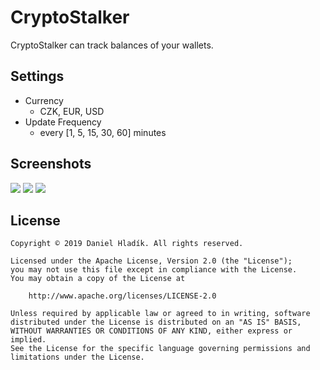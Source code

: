 # CryptoStalker
CryptoStalker can track balances of your wallets.

## Settings
- Currency
    - CZK, EUR, USD
- Update Frequency
    - every [1, 5, 15, 30, 60] minutes

## Screenshots
![](https://i.imgur.com/yPvbr6G.png)
![](https://i.imgur.com/bX3E7DG.png)
![](https://i.imgur.com/KW2WAUi.png)

## License
```
Copyright © 2019 Daniel Hladík. All rights reserved.

Licensed under the Apache License, Version 2.0 (the "License");
you may not use this file except in compliance with the License.
You may obtain a copy of the License at

    http://www.apache.org/licenses/LICENSE-2.0

Unless required by applicable law or agreed to in writing, software
distributed under the License is distributed on an "AS IS" BASIS,
WITHOUT WARRANTIES OR CONDITIONS OF ANY KIND, either express or implied.
See the License for the specific language governing permissions and
limitations under the License.
```
